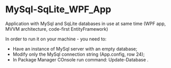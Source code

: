 # MySql-SqLite_WPF_App
Application with MySql and SqLite databases in use at same time (WPF app, MVVM architecture, code-first EntityFramework)

In order to run it on your machine - you need to:
- Have an instance of MySql server with an empty database;
- Modify only the MySql connection string (App.config, row 24);
- In Package Manager COnsole run command: Update-Database .
